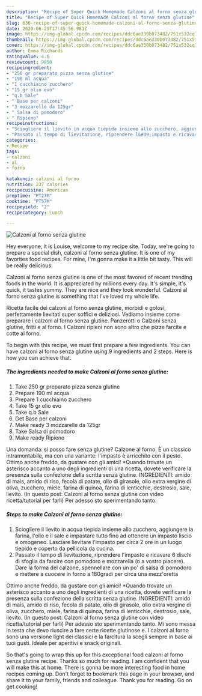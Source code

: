 ```yaml
---
description: "Recipe of Super Quick Homemade Calzoni al forno senza glutine"
title: "Recipe of Super Quick Homemade Calzoni al forno senza glutine"
slug: 636-recipe-of-super-quick-homemade-calzoni-al-forno-senza-glutine
date: 2020-06-29T17:45:56.981Z
image: https://img-global.cpcdn.com/recipes/ddc6ae330b073482/751x532cq70/calzoni-al-forno-senza-glutine-recipe-main-photo.jpg
thumbnail: https://img-global.cpcdn.com/recipes/ddc6ae330b073482/751x532cq70/calzoni-al-forno-senza-glutine-recipe-main-photo.jpg
cover: https://img-global.cpcdn.com/recipes/ddc6ae330b073482/751x532cq70/calzoni-al-forno-senza-glutine-recipe-main-photo.jpg
author: Emma Richards
ratingvalue: 4.6
reviewcount: 9850
recipeingredient:
- "250 gr preparato pizza senza glutine"
- "190 ml acqua"
- "1 cucchiaino zucchero"
- "15 gr olio evo"
- "q.b Sale"
- " Base per calzoni"
- "3 mozzarelle da 125gr"
- " Salsa di pomodoro"
- " Ripieno"
recipeinstructions:
- "Sciogliere il lievito in acqua tiepida insieme allo zucchero, aggiungere la farina, l&#39;olio e il sale e impastare tutto fino ad ottenere un impasto liscio e omogeneo. Lasciare lievitare l&#39;impasto per circa 2 ore in un luogo tiepido e coperto da pellicola da cucina."
- "Passato il tempo di lievitazione, riprendere l&#39;impasto e ricavare 6 dischi di sfoglia da farcire con pomodoro e mozzarella (o a vostro piacere). Dare la forma del calzone, spennellare con un po&#39; di salsa di pomodoro e mettere a cuocere in forno a 180gradi per circa una mezz&#39;oretta"
categories:
- Recipe
tags:
- calzoni
- al
- forno

katakunci: calzoni al forno 
nutrition: 237 calories
recipecuisine: American
preptime: "PT27M"
cooktime: "PT57M"
recipeyield: "2"
recipecategory: Lunch

---
```



![Calzoni al forno senza glutine](https://img-global.cpcdn.com/recipes/ddc6ae330b073482/751x532cq70/calzoni-al-forno-senza-glutine-recipe-main-photo.jpg)

Hey everyone, it is Louise, welcome to my recipe site. Today, we're going to prepare a special dish, calzoni al forno senza glutine. It is one of my favorites food recipes. For mine, I'm gonna make it a little bit tasty. This will be really delicious.

Calzoni al forno senza glutine is one of the most favored of recent trending foods in the world. It is appreciated by millions every day. It's simple, it's quick, it tastes yummy. They are nice and they look wonderful. Calzoni al forno senza glutine is something that I've loved my whole life.

Ricetta facile dei calzoni al forno senza glutine, morbidi e golosi, perfettamente lievitati super soffici e deliziosi. Vediamo insieme come preparare i calzoni al forno senza glutine. Panzerotti o Calzoni senza glutine, fritti e al forno. I Calzoni ripieni non sono altro che pizze farcite e cotte al forno.


To begin with this recipe, we must first prepare a few ingredients. You can have calzoni al forno senza glutine using 9 ingredients and 2 steps. Here is how you can achieve that.

<!--inarticleads1-->

##### The ingredients needed to make Calzoni al forno senza glutine:

1. Take 250 gr preparato pizza senza glutine
1. Prepare 190 ml acqua
1. Prepare 1 cucchiaino zucchero
1. Take 15 gr olio evo
1. Take q.b Sale
1. Get  Base per calzoni
1. Make ready 3 mozzarelle da 125gr
1. Take  Salsa di pomodoro
1. Make ready  Ripieno


Una domanda: si posso fare senza glutine? Calzone al forno. È un classico intramontabile, ma con una variante: l&#39;impasto è arricchito con il pesto. Ottimo anche freddo, da gustare con gli amici! *Quando trovate un asterisco accanto a uno degli ingredienti di una ricetta, dovete verificare la presenza sulla confezione della scritta senza glutine. INGREDIENTI: amido di mais, amido di riso, fecola di patate, olio di girasole, olio extra vergine di oliva, zucchero, miele, farina di quinoa, farina di lenticchie, destrosio, sale, lievito. (In questo post: Calzoni al forno senza glutine con video ricetta/tutorial per farli) Per adesso sto sperimentando tanto. 

<!--inarticleads2-->

##### Steps to make Calzoni al forno senza glutine:

1. Sciogliere il lievito in acqua tiepida insieme allo zucchero, aggiungere la farina, l&#39;olio e il sale e impastare tutto fino ad ottenere un impasto liscio e omogeneo. Lasciare lievitare l&#39;impasto per circa 2 ore in un luogo tiepido e coperto da pellicola da cucina.
1. Passato il tempo di lievitazione, riprendere l&#39;impasto e ricavare 6 dischi di sfoglia da farcire con pomodoro e mozzarella (o a vostro piacere). Dare la forma del calzone, spennellare con un po&#39; di salsa di pomodoro e mettere a cuocere in forno a 180gradi per circa una mezz&#39;oretta


Ottimo anche freddo, da gustare con gli amici! *Quando trovate un asterisco accanto a uno degli ingredienti di una ricetta, dovete verificare la presenza sulla confezione della scritta senza glutine. INGREDIENTI: amido di mais, amido di riso, fecola di patate, olio di girasole, olio extra vergine di oliva, zucchero, miele, farina di quinoa, farina di lenticchie, destrosio, sale, lievito. (In questo post: Calzoni al forno senza glutine con video ricetta/tutorial per farli) Per adesso sto sperimentando tanto. Mi sono messa in testa che devo riuscire a fare certe ricette glutinose e. I calzoni al forno sono una versione light dei classici e la farcitura la scegli sempre in base ai tuoi gusti. Ideale per aperitivi e snack originali. 

So that's going to wrap this up for this exceptional food calzoni al forno senza glutine recipe. Thanks so much for reading. I am confident that you will make this at home. There is gonna be more interesting food in home recipes coming up. Don't forget to bookmark this page in your browser, and share it to your family, friends and colleague. Thank you for reading. Go on get cooking!
